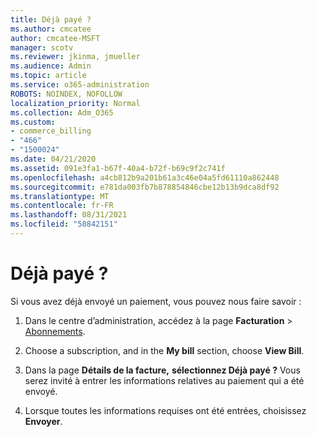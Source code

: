 ```yaml
---
title: Déjà payé ?
ms.author: cmcatee
author: cmcatee-MSFT
manager: scotv
ms.reviewer: jkinma, jmueller
ms.audience: Admin
ms.topic: article
ms.service: o365-administration
ROBOTS: NOINDEX, NOFOLLOW
localization_priority: Normal
ms.collection: Adm_O365
ms.custom:
- commerce_billing
- "466"
- "1500024"
ms.date: 04/21/2020
ms.assetid: 091e3fa1-b67f-40a4-b72f-b69c9f2c741f
ms.openlocfilehash: a4cb812b9a201b61a3c46e04a5fd61110a862448
ms.sourcegitcommit: e781da003fb7b878854846cbe12b13b9dca8df92
ms.translationtype: MT
ms.contentlocale: fr-FR
ms.lasthandoff: 08/31/2021
ms.locfileid: "58842151"
---
```

# <a name="already-paid"></a>Déjà payé ?

Si vous avez déjà envoyé un paiement, vous pouvez nous faire savoir :
  
1. Dans le centre d’administration, accédez à la page **Facturation** \> [Abonnements](https://go.microsoft.com/fwlink/p/?linkid=842054).

2. Choose a subscription, and in the **My bill** section, choose **View Bill**.

3. Dans la page **Détails de la facture,** **sélectionnez Déjà payé ?** Vous serez invité à entrer les informations relatives au paiement qui a été envoyé.

4. Lorsque toutes les informations requises ont été entrées, choisissez **Envoyer**.